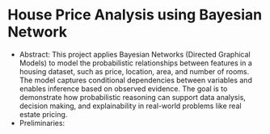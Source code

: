 # House Price Analysis using Bayesian Network
- Abstract: This project applies Bayesian Networks (Directed Graphical Models) to model the probabilistic relationships between features in a housing dataset, such as price, location, area, and number of rooms. The model captures conditional dependencies between variables and enables inference based on observed evidence. The goal is to demonstrate how probabilistic reasoning can support data analysis, decision making, and explainability in real-world problems like real estate pricing.
- Preliminaries: 
